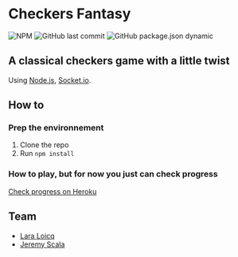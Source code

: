 # Checkers Fantasy
![NPM](https://img.shields.io/npm/l/socket.io.svg?style=flat-square) ![GitHub last commit](https://img.shields.io/github/last-commit/scalajeremy/checkers-fantasy.svg?style=flat-square) ![GitHub package.json dynamic](https://img.shields.io/github/package-json/keywords/scalajeremy/checkers-fantasy.svg?style=flat-square)
## A classical checkers game with a little twist

Using [Node.js](https://nodejs.org/uk/), [Socket.io](https://socket.io/).

## How to
### Prep the environnement

1. Clone the repo
2. Run `npm install`

### How to play, but for now you just can check progress

[Check progress on Heroku](https://checkers-fantasy.herokuapp.com/)


## Team
* [Lara Loicq](https://www.linkedin.com/in/lara-loicq-8560b8137/)
* [Jeremy Scala](https://www.linkedin.com/in/scalajeremy/)
